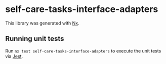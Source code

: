 # self-care-tasks-interface-adapters

This library was generated with [Nx](https://nx.dev).

## Running unit tests

Run `nx test self-care-tasks-interface-adapters` to execute the unit tests via [Jest](https://jestjs.io).
